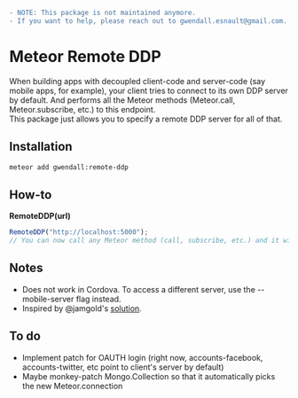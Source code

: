 ```diff
- NOTE: This package is not maintained anymore.
- If you want to help, please reach out to gwendall.esnault@gmail.com.
```

Meteor Remote DDP
=================

When building apps with decoupled client-code and server-code (say mobile apps, for example), your client tries to connect to its own DDP server by default. And performs all the Meteor methods (Meteor.call, Meteor.subscribe, etc.) to this endpoint.  
This package just allows you to specify a remote DDP server for all of that.

Installation
------------

``` sh
meteor add gwendall:remote-ddp
```

How-to
----------

**RemoteDDP(url)**  
``` javascript
RemoteDDP("http://localhost:5000");
// You can now call any Meteor method (call, subscribe, etc.) and it will all point to this server
```

Notes
-----  
- Does not work in Cordova. To access a different server, use the --mobile-server flag instead.
- Inspired by @jamgold's [solution](https://github.com/meteor/meteor/issues/3852#issuecomment-78699162).

To do
-----  
- Implement patch for OAUTH login (right now, accounts-facebook, accounts-twitter, etc point to client's server by default)  
- Maybe monkey-patch Mongo.Collection so that it automatically picks the new Meteor.connection
